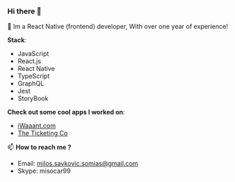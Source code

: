 ### Hi there 👋

🚀 Im a React Native (frontend) developer, With over one year of experience!

**Stack**:
 - JavaScript
 - React.js
 - React Native
 - TypeScript
 - GraphQL
 - Jest
 - StoryBook

**Check out some cool apps I worked on**: 
 - [iWaaant.com](iwaaant.com)
 - [The Ticketing Co](https://theticketing.co/)

📫 **How to reach me ?**
- Email: milos.savkovic.somias@gmail.com
- Skype: misocar99

<!--
**somias/somias** is a ✨ _special_ ✨ repository because its `README.md` (this file) appears on your GitHub profile.

Here are some ideas to get you started:

- 🔭 I’m currently working Reac Native ...
- 🌱 I’m currently learning...
- 👯 I’m looking to collaborate on ...
- 🤔 I’m looking for help with ...
- 💬 Ask me about ...
- 📫 How to reach me: ...
- 😄 Pronouns: ...
- ⚡ Fun fact: ...
-->
